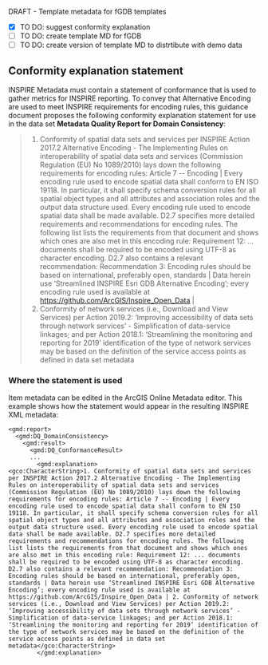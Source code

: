 DRAFT - Template metadata for fGDB templates
- [x] TO DO: suggest conformity explanation
- [ ] TO DO: create template MD for fGDB
- [ ] TO DO: create version of template MD to distrtibute with demo data

## Conformity explanation statement
INSPIRE Metadata must contain a statement of conformance that is used to gather metrics for INSPIRE reporting. To convey that Alternative Encoding are used to meet INSPIRE requirements for encoding rules, this guidance document proposes the following conformity explanation statement for use in the data set **Metadata Quality Report for Domain Consistency**:

> 1. Conformity of spatial data sets and services per INSPIRE Action 2017.2 Alternative Encoding - The Implementing Rules on interoperability of spatial data sets and services (Commission Regulation (EU) No 1089/2010) lays down the following requirements for encoding rules: Article 7 -- Encoding | Every encoding rule used to encode spatial data shall conform to EN ISO 19118. In particular, it shall specify schema conversion rules for all spatial object types and all attributes and association roles and the output data structure used. Every encoding rule used to encode spatial data shall be made available. D2.7 specifies more detailed requirements and recommendations for encoding rules. The following list lists the requirements from that document and shows which ones are also met in this encoding rule: Requirement 12: ... documents shall be required to be encoded using UTF-8 as character encoding. D2.7 also contains a relevant recommendation: Recommendation  3: Encoding rules should be based on international, preferably open, standards | Data herein use ‘Streamlined INSPIRE Esri GDB Alternative Encoding’; every encoding rule used is available at https://github.com/ArcGIS/Inspire_Open_Data | 
> 2. Conformity of network services (i.e., Download and View Services) per Action 2019.2: ‘Improving accessibility of data sets through network services’ - Simplification of data-service linkages; and per Action 2018.1: ‘Streamlining the monitoring and reporting for 2019’ identification of the type of network services may be based on the definition of the service access points as defined in data set metadata

### Where the statement is used
Item metadata can be edited in the ArcGIS Online Metadata editor. This example shows how the statement would appear in the resulting INSPIRE XML metadata:
```
<gmd:report>
  <gmd:DQ_DomainConsistency>
    <gmd:result>
      <gmd:DQ_ConformanceResult>
      ...
        <gmd:explanation>
<gco:CharacterString>1. Conformity of spatial data sets and services per INSPIRE Action 2017.2 Alternative Encoding - The Implementing Rules on interoperability of spatial data sets and services (Commission Regulation (EU) No 1089/2010) lays down the following requirements for encoding rules: Article 7 -- Encoding | Every encoding rule used to encode spatial data shall conform to EN ISO 19118. In particular, it shall specify schema conversion rules for all spatial object types and all attributes and association roles and the output data structure used. Every encoding rule used to encode spatial data shall be made available. D2.7 specifies more detailed requirements and recommendations for encoding rules. The following list lists the requirements from that document and shows which ones are also met in this encoding rule: Requirement 12: ... documents shall be required to be encoded using UTF-8 as character encoding. D2.7 also contains a relevant recommendation: Recommendation 3: Encoding rules should be based on international, preferably open, standards | Data herein use ‘Streamlined INSPIRE Esri GDB Alternative Encoding’; every encoding rule used is available at https://github.com/ArcGIS/Inspire_Open_Data | 2. Conformity of network services (i.e., Download and View Services) per Action 2019.2: ‘Improving accessibility of data sets through network services’ - Simplification of data-service linkages; and per Action 2018.1: ‘Streamlining the monitoring and reporting for 2019’ identification of the type of network services may be based on the definition of the service access points as defined in data set metadata</gco:CharacterString>
        </gmd:explanation>
```

